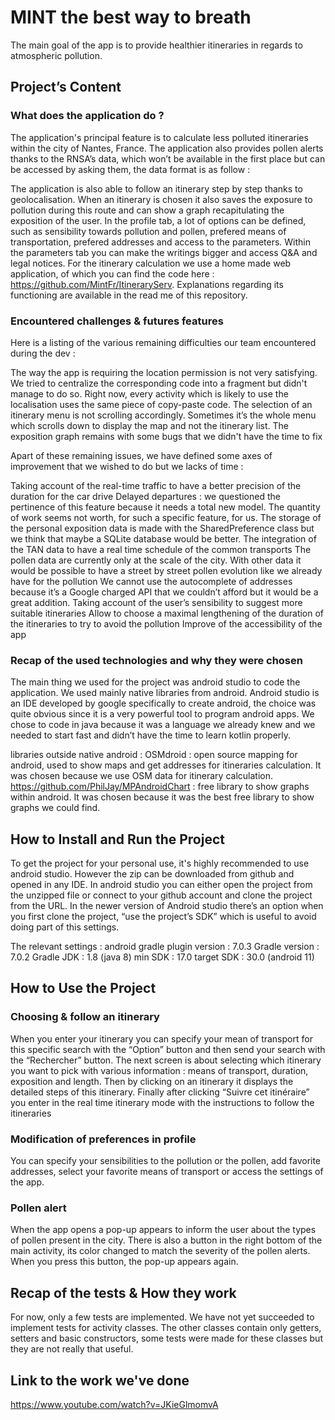 # MINT the best way to breath 

The main goal of the app is to provide healthier itineraries in regards to atmospheric pollution.

## Project’s Content

### What does the application do ?

The application's principal feature is to calculate less polluted itineraries within the city of Nantes, France. 
The application also provides pollen alerts thanks to the RNSA’s data, which won’t be available in the first place but can be accessed by asking them, the data format is as follow : 


The application is also able to follow an itinerary step by step thanks to geolocalisation.
	When an itinerary is chosen it also saves the exposure to pollution during this route and can show a graph recapitulating the exposition of the user.
In the profile tab, a lot of options can be defined, such as sensibility towards pollution and pollen, prefered means of transportation, prefered addresses and access to the parameters. Within the parameters tab you can make the writings bigger and access Q&A and legal notices.
For the itinerary calculation we use a home made web application, of which you can find the code here : https://github.com/MintFr/ItineraryServ. Explanations regarding its functioning are available in the read me of this repository.
	

### Encountered challenges & futures features

Here is a listing of the various remaining difficulties our team encountered during the dev : 

The way the app is requiring the location permission is not very satisfying. We tried to centralize the corresponding code into a fragment but didn't manage to do so. Right now, every activity which is likely to use the localisation uses the same piece of copy-paste code.
The selection of an itinerary menu is not scrolling accordingly. Sometimes it’s the whole menu which scrolls down to display the map and not the itinerary list.
The exposition graph remains with some bugs that we didn't have the time to fix

Apart of these remaining issues, we have defined some axes of improvement that we wished to do but we lacks of time :

Taking account of the real-time traffic to have a better precision of the duration for the car drive
Delayed departures : we questioned the pertinence of this feature because it needs a total new model. The quantity of work seems not worth, for such a specific feature, for us.
The storage of the personal exposition data is made with the SharedPreference class but we think that maybe a SQLite database would be better.
The integration of the TAN data to have a real time schedule of the common transports
The pollen data are currently only at the scale of the city. With other data it would be possible to have a street by street pollen evolution like we already have for the pollution
We cannot use the autocomplete of addresses because it’s a Google charged API that we couldn’t afford but it would be a great addition.
Taking account of the user’s sensibility to suggest more suitable itineraries 
Allow to choose a maximal lengthening of the duration of the itineraries to try to avoid the pollution
Improve of the accessibility of the app

### Recap of the used technologies and why they were chosen

The main thing we used for the project was android studio to code the application. We used mainly native libraries from android. Android studio is an IDE developed by google specifically to create android, the choice was quite obvious since it is a very powerful tool to program android apps.
We chose to code in java because it was a language we already knew and we needed to start fast and didn’t have the time to learn kotlin properly.

libraries outside native android : 
OSMdroid : open source mapping for android, used to show maps and get addresses for itineraries calculation. It was chosen because we use OSM data for itinerary calculation.
https://github.com/PhilJay/MPAndroidChart : free library to show graphs within android. It was chosen because it was the best free library to show graphs we could find.

## How to Install and Run the Project

To get the project for your personal use, it's highly recommended to use android studio. However the zip can be downloaded from github and opened in any IDE. 
In android studio you can either open the project from the unzipped file or connect to your github account and clone the project from the URL.
In the newer version of Android studio there’s an option when you first clone the project, “use the project’s SDK” which is useful to avoid doing part of this settings.  

The relevant settings :
android gradle plugin version : 7.0.3
Gradle version : 7.0.2
Gradle JDK : 1.8 (java 8)
min SDK : 17.0
target SDK : 30.0 (android 11)

## How to Use the Project

### Choosing & follow an itinerary 

When you enter your itinerary you can specify your mean of transport for this
specific search with the “Option” button and then send your search with the “Rechercher” button.
	The next screen is about selecting which itinerary you want to pick with various information : means of transport, duration, exposition and length. Then by clicking on an itinerary it displays the detailed steps of this itinerary.
Finally after clicking “Suivre cet itinéraire” you enter in the real time itinerary mode with the instructions to follow the itineraries 

### Modification of preferences in profile 

You can specify your sensibilities to the pollution or the pollen, add favorite addresses, select your favorite means of transport or access the settings of the app.


### Pollen alert

When the app opens a pop-up appears to inform the user about the types of pollen present in the city. There is also a button in the right bottom of the main activity, its color changed to match the severity of the pollen alerts. When you press this button, the pop-up appears again.

## Recap of the tests & How they work 

For now, only a few tests are implemented. We have not yet succeeded to implement tests for activity classes. The other classes contain only getters, setters and basic constructors, some tests were made for these classes but they are not really that useful.


## Link to the work we've done

https://www.youtube.com/watch?v=JKieGlmomvA
